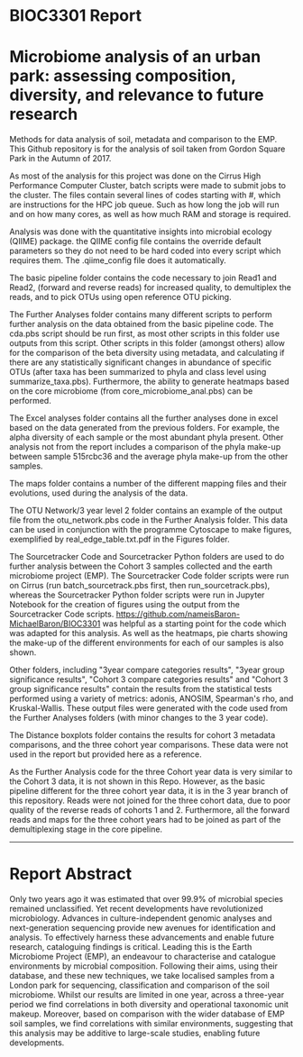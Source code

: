 # BIOC3301 Report
# Microbiome analysis of an urban park: assessing composition, diversity, and relevance to future research
Methods for data analysis of soil, metadata and comparison to the EMP.
This Github repository is for the analysis of soil taken from Gordon Square Park in the Autumn of 2017. 

As most of the analysis for this project was done on the Cirrus High Performance Computer Cluster, batch scripts were made to submit jobs to the cluster.
The files contain several lines of codes starting with #, which are instructions for the HPC job queue. Such as how long the job will run and on how many cores, as well as how much RAM and storage is required.

Analysis was done with the quantitative insights into microbial ecology (QIIME) package. the QIIME config file contains the override default parameters so they do not need to be hard coded into every script which requires them. The .qiime_config file does it automatically.

The basic pipeline folder contains the code necessary to join Read1 and Read2, (forward and reverse reads) for increased quality, to demultiplex the reads, and to pick OTUs using open reference OTU picking. 

The Further Analyses folder contains many different scripts to perform further analysis on the data obtained from the basic pipeline code. The cda.pbs script should be run first, as most other scripts in this folder use outputs from this script. Other scripts in this folder (amongst others) allow for the comparison of the beta diversity using metadata, and calculating if there are any statistically significant changes in abundance of specific OTUs (after taxa has been summarized to phyla and class level using summarize_taxa.pbs). Furthermore, the ability to generate heatmaps based on the core microbiome (from core_microbiome_anal.pbs) can be performed.

The Excel analyses folder contains all the further analyses done in excel based on the data generated from the previous folders. For example, the alpha diversity of each sample or the most abundant phyla present. Other analysis not from the report includes a comparison of the phyla make-up between sample 515rcbc36 and the average phyla make-up from the other samples.

The maps folder contains a number of the different mapping files and their evolutions, used during the analysis of the data.

The OTU Network/3 year level 2 folder contains an example of the output file from the otu_network.pbs code in the Further Analysis folder. This data can be used in conjunction with the programme Cytoscape to make figures, exemplified by real_edge_table.txt.pdf in the Figures folder.

The Sourcetracker Code and Sourcetracker Python folders are used to do further analysis between the Cohort 3 samples collected and the earth microbiome project (EMP). The Sourcetracker Code folder scripts were run on Cirrus (run batch_sourcetrack.pbs first, then run_sourcetrack.pbs), whereas the Sourcetracker Python folder scripts were run in Jupyter Notebook for the creation of figures using the output from the Sourcetracker Code scripts. https://github.com/nameisBaron-MichaelBaron/BIOC3301 was helpful as a starting point for the code which was adapted for this analysis. As well as the heatmaps, pie charts showing the make-up of the different environments for each of our samples is also shown.

Other folders, including "3year compare categories results", "3year group significance results", "Cohort 3 compare categories results" and "Cohort 3 group significance results" contain the results from the statistical tests performed using a variety of metrics: adonis, ANOSIM, Spearman's rho, and Kruskal-Wallis. These output files were generated with the code used from the Further Analyses folders (with minor changes to the 3 year code).

The Distance boxplots folder contains the results for cohort 3 metadata comparisons, and the three cohort year comparisons. These data were not used in the report but provided here as a reference.

As the Further Analysis code for the three Cohort year data is very similar to the Cohort 3 data, it is not shown in this Repo. However, as the basic pipeline different for the three cohort year data, it is in the 3 year branch of this repository. Reads were not joined for the three cohort data, due to poor quality of the reverse reads of cohorts 1 and 2. Furthermore, all the forward reads and maps for the three cohort years had to be joined as part of the demultiplexing stage in the core pipeline.
______________________________________________________________________________________________________________________________

# Report Abstract

Only two years ago it was estimated that over 99.9% of microbial species remained unclassified. Yet recent developments have revolutionized microbiology. Advances in culture-independent genomic analyses and next-generation sequencing provide new avenues for identification and analysis. To effectively harness these advancements and enable future research, cataloguing findings is critical.  Leading this is the Earth Microbiome Project (EMP), an endeavour to characterise and catalogue environments by microbial composition. Following their aims, using their database, and these new techniques, we take localised samples from a London park for sequencing, classification and comparison of the soil microbiome. Whilst our results are limited in one year, across a three-year period we find correlations in both diversity and operational taxonomic unit makeup. Moreover, based on comparison with the wider database of EMP soil samples, we find correlations with similar environments, suggesting that this analysis may be additive to large-scale studies, enabling future developments.
